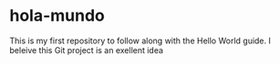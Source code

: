 # hola-mundo
This is my first repository to follow along with the Hello World guide.
I beleive this Git project is an exellent idea
